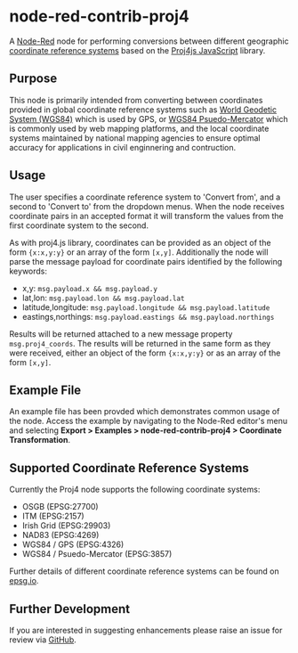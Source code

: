 # node-red-contrib-proj4
A [Node-Red](https://nodered.org/) node for performing conversions between different geographic [coordinate reference systems](https://en.wikipedia.org/wiki/Spatial_reference_system) based on the [Proj4js JavaScript](http://proj4js.org/) library.

## Purpose
This node is primarily intended from converting between coordinates provided in global coordinate reference systems such as [World Geodetic System (WGS84)](https://en.wikipedia.org/wiki/World_Geodetic_System) which is used by GPS, or [WGS84 Psuedo-Mercator](https://en.wikipedia.org/wiki/Web_Mercator_projection) which is commonly used by web mapping platforms, and the local coordinate systems maintained by national mapping agencies to ensure optimal accuracy for applications in civil enginnering and contruction.

## Usage
The user specifies a coordinate reference system to 'Convert from', and a second to 'Convert to' from the dropdown menus. When the node receives coordinate pairs in an accepted format it will transform the values from the first coordinate system to the second.

As with proj4.js library, coordinates can be provided as an object of the form `{x:x,y:y}` or an array of the form `[x,y]`. Additionally the node will parse the message payload for coordinate pairs identified by the following keywords:
- x,y: `msg.payload.x && msg.payload.y`
- lat,lon: `msg.payload.lon && msg.payload.lat`
- latitude,longitude: `msg.payload.longitude && msg.payload.latitude`
- eastings,northings: `msg.payload.eastings && msg.payload.northings`

Results will be returned attached to a new message property `msg.proj4_coords`. The results will be returned in the same form as they were received, either an object of the form `{x:x,y:y}` or as an array of the form `[x,y]`.

## Example File
An example file has been provded which demonstrates common usage of the node. Access the example by navigating to the Node-Red editor's menu and selecting **Export > Examples > node-red-contrib-proj4 > Coordinate Transformation**.

## Supported Coordinate Reference Systems
Currently the Proj4 node supports the following coordinate systems:
- OSGB (EPSG:27700)
- ITM (EPSG:2157)
- Irish Grid (EPSG:29903)
- NAD83 (EPSG:4269)
- WGS84 / GPS (EPSG:4326)
- WGS84 / Psuedo-Mercator (EPSG:3857)

Further details of different coordinate reference systems can be found on [epsg.io](https://epsg.io/).

## Further Development 
If you are interested in suggesting enhancements please raise an issue for review via [GitHub](https://github.com/virtualarchitectures/node-red-contrib-proj4).
